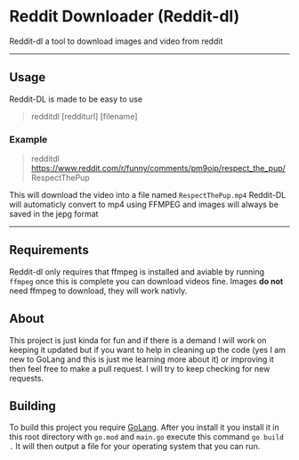 # Reddit Downloader (Reddit-dl)
Reddit-dl a tool to download images and video from reddit

---

## Usage
Reddit-DL is made to be easy to use
> redditdl [redditurl] [filename]

### Example
> redditdl https://www.reddit.com/r/funny/comments/pm9oip/respect_the_pup/ RespectThePup

This will download the video into a file named `RespectThePup.mp4`
Reddit-DL will automaticly convert to mp4 using FFMPEG and images will always be saved in the jepg format

---

## Requirements
Reddit-dl only requires that ffmpeg is installed and aviable by running `ffmpeg` once this is complete you can download videos fine. Images **do not** need ffmpeg to download, they will work nativly.

## About
This project is just kinda for fun and if there is a demand I will work on keeping it updated but if you want to help in cleaning up the code (yes I am new to GoLang and this is just me learning more about it) or improving it then feel free to make a pull request. I will try to keep checking for new requests.

## Building
To build this project you require [GoLang](https://golang.org/dl/). After you install it you install it in this root directory with `go.mod` and `main.go` execute this command `go build .` It will then output a file for your operating system that you can run.